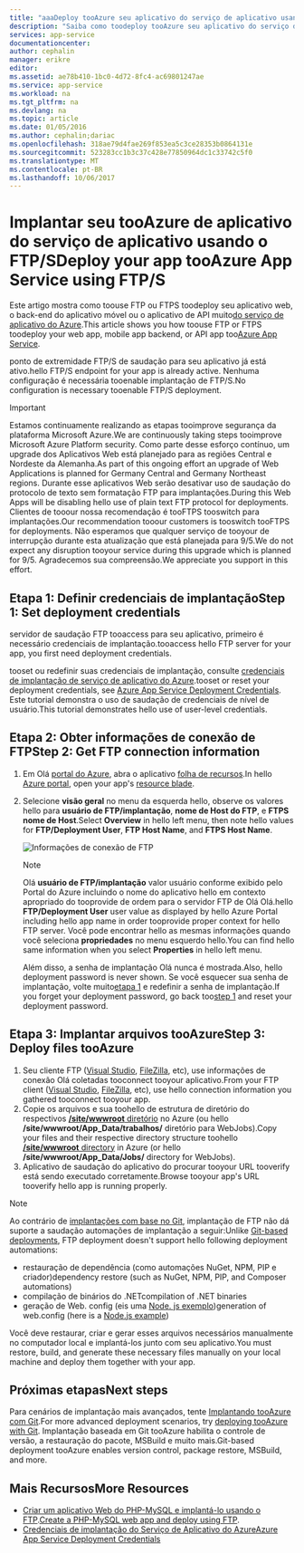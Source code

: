 ```yaml
---
title: "aaaDeploy tooAzure seu aplicativo do serviço de aplicativo usando o FTP/S | Microsoft Docs"
description: "Saiba como toodeploy tooAzure seu aplicativo do serviço de aplicativo usando FTP ou FTPS."
services: app-service
documentationcenter: 
author: cephalin
manager: erikre
editor: 
ms.assetid: ae78b410-1bc0-4d72-8fc4-ac69801247ae
ms.service: app-service
ms.workload: na
ms.tgt_pltfrm: na
ms.devlang: na
ms.topic: article
ms.date: 01/05/2016
ms.author: cephalin;dariac
ms.openlocfilehash: 318ae79d4fae269f853ea5c3ce28353b0864131e
ms.sourcegitcommit: 523283cc1b3c37c428e77850964dc1c33742c5f0
ms.translationtype: MT
ms.contentlocale: pt-BR
ms.lasthandoff: 10/06/2017
---
```

# <a name="deploy-your-app-tooazure-app-service-using-ftps"></a><span data-ttu-id="63cb4-103">Implantar seu tooAzure de aplicativo do serviço de aplicativo usando o FTP/S</span><span class="sxs-lookup"><span data-stu-id="63cb4-103">Deploy your app tooAzure App Service using FTP/S</span></span>

<span data-ttu-id="63cb4-104">Este artigo mostra como toouse FTP ou FTPS toodeploy seu aplicativo web, o back-end do aplicativo móvel ou o aplicativo de API muito[do serviço de aplicativo do Azure](http://go.microsoft.com/fwlink/?LinkId=529714).</span><span class="sxs-lookup"><span data-stu-id="63cb4-104">This article shows you how toouse FTP or FTPS toodeploy your web app, mobile app backend, or API app too[Azure App Service](http://go.microsoft.com/fwlink/?LinkId=529714).</span></span>

<span data-ttu-id="63cb4-105">ponto de extremidade FTP/S de saudação para seu aplicativo já está ativo.</span><span class="sxs-lookup"><span data-stu-id="63cb4-105">hello FTP/S endpoint for your app is already active.</span></span> <span data-ttu-id="63cb4-106">Nenhuma configuração é necessária tooenable implantação de FTP/S.</span><span class="sxs-lookup"><span data-stu-id="63cb4-106">No configuration is necessary tooenable FTP/S deployment.</span></span>

> [!IMPORTANT]
> <span data-ttu-id="63cb4-107">Estamos continuamente realizando as etapas tooimprove segurança da plataforma Microsoft Azure.</span><span class="sxs-lookup"><span data-stu-id="63cb4-107">We are continuously taking steps tooimprove Microsoft Azure Platform security.</span></span> <span data-ttu-id="63cb4-108">Como parte desse esforço contínuo, um upgrade dos Aplicativos Web está planejado para as regiões Central e Nordeste da Alemanha.</span><span class="sxs-lookup"><span data-stu-id="63cb4-108">As part of this ongoing effort an upgrade of Web Applications is planned for Germany Central and Germany Northeast regions.</span></span> <span data-ttu-id="63cb4-109">Durante esse aplicativos Web serão desativar uso de saudação do protocolo de texto sem formatação FTP para implantações.</span><span class="sxs-lookup"><span data-stu-id="63cb4-109">During this Web Apps will be disabling hello use of plain text FTP protocol for deployments.</span></span> <span data-ttu-id="63cb4-110">Clientes de tooour nossa recomendação é tooFTPS tooswitch para implantações.</span><span class="sxs-lookup"><span data-stu-id="63cb4-110">Our recommendation tooour customers is tooswitch tooFTPS for deployments.</span></span> <span data-ttu-id="63cb4-111">Não esperamos que qualquer serviço de tooyour de interrupção durante esta atualização que está planejada para 9/5.</span><span class="sxs-lookup"><span data-stu-id="63cb4-111">We do not expect any disruption tooyour service during this upgrade which is planned for 9/5.</span></span> <span data-ttu-id="63cb4-112">Agradecemos sua compreensão.</span><span class="sxs-lookup"><span data-stu-id="63cb4-112">We appreciate you support in this effort.</span></span>

<a name="step1"></a>
## <a name="step-1-set-deployment-credentials"></a><span data-ttu-id="63cb4-113">Etapa 1: Definir credenciais de implantação</span><span class="sxs-lookup"><span data-stu-id="63cb4-113">Step 1: Set deployment credentials</span></span>

<span data-ttu-id="63cb4-114">servidor de saudação FTP tooaccess para seu aplicativo, primeiro é necessário credenciais de implantação.</span><span class="sxs-lookup"><span data-stu-id="63cb4-114">tooaccess hello FTP server for your app, you first need deployment credentials.</span></span> 

<span data-ttu-id="63cb4-115">tooset ou redefinir suas credenciais de implantação, consulte [credenciais de implantação de serviço de aplicativo do Azure](app-service-deployment-credentials.md).</span><span class="sxs-lookup"><span data-stu-id="63cb4-115">tooset or reset your deployment credentials, see [Azure App Service Deployment Credentials](app-service-deployment-credentials.md).</span></span> <span data-ttu-id="63cb4-116">Este tutorial demonstra o uso de saudação de credenciais de nível de usuário.</span><span class="sxs-lookup"><span data-stu-id="63cb4-116">This tutorial demonstrates hello use of user-level credentials.</span></span>

## <a name="step-2-get-ftp-connection-information"></a><span data-ttu-id="63cb4-117">Etapa 2: Obter informações de conexão de FTP</span><span class="sxs-lookup"><span data-stu-id="63cb4-117">Step 2: Get FTP connection information</span></span>

1. <span data-ttu-id="63cb4-118">Em Olá [portal do Azure](https://portal.azure.com), abra o aplicativo [folha de recursos](../azure-resource-manager/resource-group-portal.md#manage-resources).</span><span class="sxs-lookup"><span data-stu-id="63cb4-118">In hello [Azure portal](https://portal.azure.com), open your app's [resource blade](../azure-resource-manager/resource-group-portal.md#manage-resources).</span></span>
2. <span data-ttu-id="63cb4-119">Selecione **visão geral** no menu da esquerda hello, observe os valores hello para **usuário de FTP/implantação**, **nome de Host do FTP**, e **FTPS nome de Host**.</span><span class="sxs-lookup"><span data-stu-id="63cb4-119">Select **Overview** in hello left menu, then note hello values for **FTP/Deployment User**, **FTP Host Name**, and **FTPS Host Name**.</span></span> 

    ![Informações de conexão de FTP](./media/web-sites-deploy/FTP-Connection-Info.PNG)

    > [!NOTE]
    > <span data-ttu-id="63cb4-121">Olá **usuário de FTP/implantação** valor usuário conforme exibido pelo Portal do Azure incluindo o nome do aplicativo hello em contexto apropriado do tooprovide de ordem para o servidor FTP de Olá Olá.</span><span class="sxs-lookup"><span data-stu-id="63cb4-121">hello **FTP/Deployment User** user value as displayed by hello Azure Portal including hello app name in order tooprovide proper context for hello FTP server.</span></span>
    > <span data-ttu-id="63cb4-122">Você pode encontrar hello as mesmas informações quando você seleciona **propriedades** no menu esquerdo hello.</span><span class="sxs-lookup"><span data-stu-id="63cb4-122">You can find hello same information when you select **Properties** in hello left menu.</span></span> 
    >
    > <span data-ttu-id="63cb4-123">Além disso, a senha de implantação Olá nunca é mostrada.</span><span class="sxs-lookup"><span data-stu-id="63cb4-123">Also, hello deployment password is never shown.</span></span> <span data-ttu-id="63cb4-124">Se você esquecer sua senha de implantação, volte muito[etapa 1](#step1) e redefinir a senha de implantação.</span><span class="sxs-lookup"><span data-stu-id="63cb4-124">If you forget your deployment password, go back too[step 1](#step1) and reset your deployment password.</span></span>
    >
    >

## <a name="step-3-deploy-files-tooazure"></a><span data-ttu-id="63cb4-125">Etapa 3: Implantar arquivos tooAzure</span><span class="sxs-lookup"><span data-stu-id="63cb4-125">Step 3: Deploy files tooAzure</span></span>

1. <span data-ttu-id="63cb4-126">Seu cliente FTP ([Visual Studio](https://www.visualstudio.com/vs/community/), [FileZilla](https://filezilla-project.org/download.php?type=client), etc), use informações de conexão Olá coletadas tooconnect tooyour aplicativo.</span><span class="sxs-lookup"><span data-stu-id="63cb4-126">From your FTP client ([Visual Studio](https://www.visualstudio.com/vs/community/), [FileZilla](https://filezilla-project.org/download.php?type=client), etc), use hello connection information you gathered tooconnect tooyour app.</span></span>
3. <span data-ttu-id="63cb4-127">Copie os arquivos e sua toohello de estrutura de diretório do respectivos [ **/site/wwwroot** diretório](https://github.com/projectkudu/kudu/wiki/File-structure-on-azure) no Azure (ou hello **/site/wwwroot/App_Data/trabalhos/** diretório para WebJobs).</span><span class="sxs-lookup"><span data-stu-id="63cb4-127">Copy your files and their respective directory structure toohello [**/site/wwwroot** directory](https://github.com/projectkudu/kudu/wiki/File-structure-on-azure) in Azure (or hello **/site/wwwroot/App_Data/Jobs/** directory for WebJobs).</span></span>
4. <span data-ttu-id="63cb4-128">Aplicativo de saudação do aplicativo do procurar tooyour URL tooverify está sendo executado corretamente.</span><span class="sxs-lookup"><span data-stu-id="63cb4-128">Browse tooyour app's URL tooverify hello app is running properly.</span></span> 

> [!NOTE] 
> <span data-ttu-id="63cb4-129">Ao contrário de [implantações com base no Git](app-service-deploy-local-git.md), implantação de FTP não dá suporte a saudação automações de implantação a seguir:</span><span class="sxs-lookup"><span data-stu-id="63cb4-129">Unlike [Git-based deployments](app-service-deploy-local-git.md), FTP deployment doesn't support hello following deployment automations:</span></span> 
>
> - <span data-ttu-id="63cb4-130">restauração de dependência (como automações NuGet, NPM, PIP e criador)</span><span class="sxs-lookup"><span data-stu-id="63cb4-130">dependency restore (such as NuGet, NPM, PIP, and Composer automations)</span></span>
> - <span data-ttu-id="63cb4-131">compilação de binários do .NET</span><span class="sxs-lookup"><span data-stu-id="63cb4-131">compilation of .NET binaries</span></span>
> - <span data-ttu-id="63cb4-132">geração de Web. config (eis uma [Node. js exemplo](https://github.com/projectkudu/kudu/wiki/Using-a-custom-web.config-for-Node-apps))</span><span class="sxs-lookup"><span data-stu-id="63cb4-132">generation of web.config (here is a [Node.js example](https://github.com/projectkudu/kudu/wiki/Using-a-custom-web.config-for-Node-apps))</span></span>
> 
> <span data-ttu-id="63cb4-133">Você deve restaurar, criar e gerar esses arquivos necessários manualmente no computador local e implantá-los junto com seu aplicativo.</span><span class="sxs-lookup"><span data-stu-id="63cb4-133">You must restore, build, and generate these necessary files manually on your local machine and deploy them together with your app.</span></span>
>
>

## <a name="next-steps"></a><span data-ttu-id="63cb4-134">Próximas etapas</span><span class="sxs-lookup"><span data-stu-id="63cb4-134">Next steps</span></span>

<span data-ttu-id="63cb4-135">Para cenários de implantação mais avançados, tente [Implantando tooAzure com Git](app-service-deploy-local-git.md).</span><span class="sxs-lookup"><span data-stu-id="63cb4-135">For more advanced deployment scenarios, try [deploying tooAzure with Git](app-service-deploy-local-git.md).</span></span> <span data-ttu-id="63cb4-136">Implantação baseada em Git tooAzure habilita o controle de versão, a restauração do pacote, MSBuild e muito mais.</span><span class="sxs-lookup"><span data-stu-id="63cb4-136">Git-based deployment tooAzure enables version control, package restore, MSBuild, and more.</span></span>

## <a name="more-resources"></a><span data-ttu-id="63cb4-137">Mais Recursos</span><span class="sxs-lookup"><span data-stu-id="63cb4-137">More Resources</span></span>

* <span data-ttu-id="63cb4-138">[Criar um aplicativo Web do PHP-MySQL e implantá-lo usando o FTP](web-sites-php-mysql-deploy-use-ftp.md).</span><span class="sxs-lookup"><span data-stu-id="63cb4-138">[Create a PHP-MySQL web app and deploy using FTP](web-sites-php-mysql-deploy-use-ftp.md).</span></span>
* [<span data-ttu-id="63cb4-139">Credenciais de implantação do Serviço de Aplicativo do Azure</span><span class="sxs-lookup"><span data-stu-id="63cb4-139">Azure App Service Deployment Credentials</span></span>](app-service-deploy-ftp.md)

